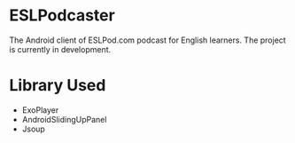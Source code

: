 # ESLPodcaster
The Android client of ESLPod.com podcast for English learners. The project is currently in development.

# Library Used
+ ExoPlayer
+ AndroidSlidingUpPanel
+ Jsoup